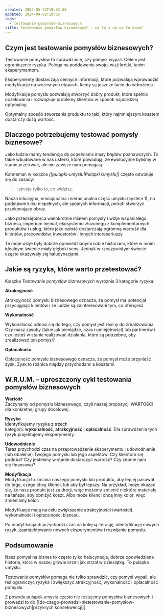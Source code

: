 ```yaml
---
created: 2023-05-23T19:03:00
updated: 2024-04-02T19:05
tags:
  - testowanie-pomysłów-biznesowych
title: Testowanie pomysłów biznesowych – co to i na co to komu?
---
```

## Czym jest testowanie pomysłów biznesowych?

Testowanie pomysłów to sprawdzanie, czy pomysł wypali. Celem jest ograniczenie ryzyka. Polega na poddawaniu swojej wizji krótki, tanim eksperymentom.

Eksperymenty dostarczają cennych informacji, które pozwalają wprowadzić modyfikacje na wczesnych etapach, kiedy są jeszcze tanie do wdrożenia.

Modyfikacje pomysłu pozwalają stworzyć dobry produkt, które spełnia oczekiwania i rozwiązuje problemy klientów w sposób najbardziej optymalny.

Optymalny sposób stworzenia produktu to taki, który najmniejszym kosztem dostarczy dużą wartość.

## Dlaczego potrzebujemy testować pomysły biznesowe?

Jako ludzie mamy tendencję do popełniania masy błędów poznawczych. To takie wbudowane w nas usterki, które powodują, że ewolucyjnie byliśmy w stanie przetrwać, ale nie zawsze nam pomagają.

Kahneman w książce _[[pulapki-umyslu|Pułapki Umysłu]]_ często odwołuje się do zasady: 
> Istnieje tylko to, co widzisz.
 
Nasza intuicyjna, emocjonalna i nieracjonalna część umysłu (system 1), na podstawie kilku niepełnych, ale spójnych informacji, potrafi stworzyć przekonujący obraz.

Jako przedsiębiorca wielokrotnie miałem pomysły i wizje wspaniałego biznesu, imperium niemal, ekosystemu złożonego z komplementarnych produktów i usług, które jako całość dostarczają ogromną wartość dla klientów, pracowników, inwestorów i innych interesariuszy.

Te moje wizje były dobrze opowiedzianymi sobie historiami, które w moim idealnym świecie miały głęboki sens. Jednak w rzeczywistym świecie często okazywały się halucynacjami.

## Jakie są ryzyka, które warto przetestować?

Książka _Testowanie pomysłów biznesowych_ wyróżnia 3 kategorie ryzyka:

**Atrakcyjność**

Atrakcyjność pomysłu biznesowego oznacza, że pomysł ma potencjał przyciągnąć klientów i że ludzie są zainteresowani tym, co oferujesz.

**Wykonalność**

Wykonalność odnosi się do tego, czy pomysł jest realny do zrealizowania. Czy masz zasoby (takie jak pieniądze, czas i umiejętności) lub partnerów i czy jesteś w stanie realizować działania, które są potrzebne, aby zrealizować ten pomysł?

**Opłacalność**

Opłacalność pomysłu biznesowego oznacza, że pomysł może przynieść zysk. Zysk to różnica między przychodami a kosztami.

## W.R.U.M. – uproszczony cykl testowania pomysłów biznesowych

**Wartość**  
Zaczynamy od pomysłu biznesowego, czyli naszej propozycji WARTOŚCI dla konkretnej grupy docelowej.

**Ryzyko**  
Identyfikujemy ryzyka z trzech kategorii: **wykonalność**, **atrakcyjność** i **opłacalność**. Dla sprawdzenia tych ryzyk projektujemy eksperymenty.

**Udowodnienie**  
Teraz przychodzi czas na przeprowadzenie eksperymentu i udowodnienie (lub obalenie) Twojego pomysłu lub jego aspektów. Czy klientom się podoba? Czy jesteśmy w stanie dostarczyć wartość? Czy zepnie nam się finansowo?

**Modyfikacja**  
Modyfikacja to zmiana naszego pomysłu lub produktu, aby lepiej pasował do tego, czego chcą klienci, lub aby był lepszy. Na przykład, może okazać się, że nasz produkt jest za drogi, więc możemy zmienić niektóre materiały na tańsze, aby obniżyć koszt. Albo może klienci chcą inny kolor, więc zmieniamy kolor.

Modyfikacje mają na celu zwiększenie atrakcyjności (wartości), wykonalności i opłacalności biznesu.

Po modyfikacjach przychodzi czas na kolejną iterację, identyfikację nowych ryzyk, zaprojektowanie nowych eksperymentów i rozwijanie pomysłu.

## Podsumowanie

Nasz pomysł na biznes to często tylko halucynacja, dobrze opowiedziana historia, która w naszej głowie brzmi jak strzał w dziesiątkę. To pułapka umysłu.

Testowanie pomysłów pomaga nie tylko sprawdzić, czy pomysł wypali, ale też ograniczyć ryzyka i zwiększyć atrakcyjność, wykonalność i opłacalność pomysłu.

Z powodu pułapek umysłu często nie testujemy pomysłów biznesowych i prowadzi to do [[do-czego-prowadzi-nietestowanie-pomyslow-biznesowych|przykrych konsekwencji]].